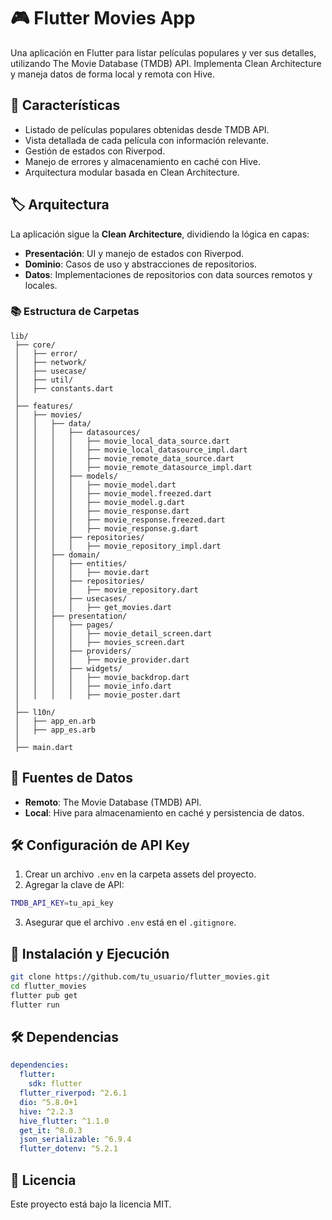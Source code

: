 # 🎮 Flutter Movies App

Una aplicación en Flutter para listar películas populares y ver sus detalles, utilizando The Movie Database (TMDB) API. Implementa Clean Architecture y maneja datos de forma local y remota con Hive.

## 📌 Características
- Listado de películas populares obtenidas desde TMDB API.
- Vista detallada de cada película con información relevante.
- Gestión de estados con Riverpod.
- Manejo de errores y almacenamiento en caché con Hive.
- Arquitectura modular basada en Clean Architecture.

## 🏷️ Arquitectura
La aplicación sigue la **Clean Architecture**, dividiendo la lógica en capas:
- **Presentación**: UI y manejo de estados con Riverpod.
- **Dominio**: Casos de uso y abstracciones de repositorios.
- **Datos**: Implementaciones de repositorios con data sources remotos y locales.

### 📚 Estructura de Carpetas
```
lib/
 ├── core/
 │   ├── error/
 │   ├── network/
 │   ├── usecase/
 │   ├── util/
 │   ├── constants.dart
 │
 ├── features/
 │   ├── movies/
 │   │   ├── data/
 │   │   │   ├── datasources/
 │   │   │   │   ├── movie_local_data_source.dart
 │   │   │   │   ├── movie_local_datasource_impl.dart
 │   │   │   │   ├── movie_remote_data_source.dart
 │   │   │   │   ├── movie_remote_datasource_impl.dart
 │   │   │   ├── models/
 │   │   │   │   ├── movie_model.dart
 │   │   │   │   ├── movie_model.freezed.dart
 │   │   │   │   ├── movie_model.g.dart
 │   │   │   │   ├── movie_response.dart
 │   │   │   │   ├── movie_response.freezed.dart
 │   │   │   │   ├── movie_response.g.dart
 │   │   │   ├── repositories/
 │   │   │   │   ├── movie_repository_impl.dart
 │   │   ├── domain/
 │   │   │   ├── entities/
 │   │   │   │   ├── movie.dart
 │   │   │   ├── repositories/
 │   │   │   │   ├── movie_repository.dart
 │   │   │   ├── usecases/
 │   │   │   │   ├── get_movies.dart
 │   │   ├── presentation/
 │   │   │   ├── pages/
 │   │   │   │   ├── movie_detail_screen.dart
 │   │   │   │   ├── movies_screen.dart
 │   │   │   ├── providers/
 │   │   │   │   ├── movie_provider.dart
 │   │   │   ├── widgets/
 │   │   │   │   ├── movie_backdrop.dart
 │   │   │   │   ├── movie_info.dart
 │   │   │   │   ├── movie_poster.dart
 │
 ├── l10n/
 │   ├── app_en.arb
 │   ├── app_es.arb
 │
 ├── main.dart
```

## 💽 Fuentes de Datos
- **Remoto**: The Movie Database (TMDB) API.
- **Local**: Hive para almacenamiento en caché y persistencia de datos.

## 🛠️ Configuración de API Key
1. Crear un archivo `.env` en la carpeta assets del proyecto.
2. Agregar la clave de API:
```sh
TMDB_API_KEY=tu_api_key
```
3. Asegurar que el archivo `.env` está en el `.gitignore`.

## 🚀 Instalación y Ejecución
```sh
git clone https://github.com/tu_usuario/flutter_movies.git
cd flutter_movies
flutter pub get
flutter run
```

## 🛠️ Dependencias
```yaml
dependencies:
  flutter:
    sdk: flutter
  flutter_riverpod: ^2.6.1
  dio: ^5.8.0+1
  hive: ^2.2.3
  hive_flutter: ^1.1.0
  get_it: ^8.0.3
  json_serializable: ^6.9.4
  flutter_dotenv: ^5.2.1
```

## 📝 Licencia
Este proyecto está bajo la licencia MIT.
